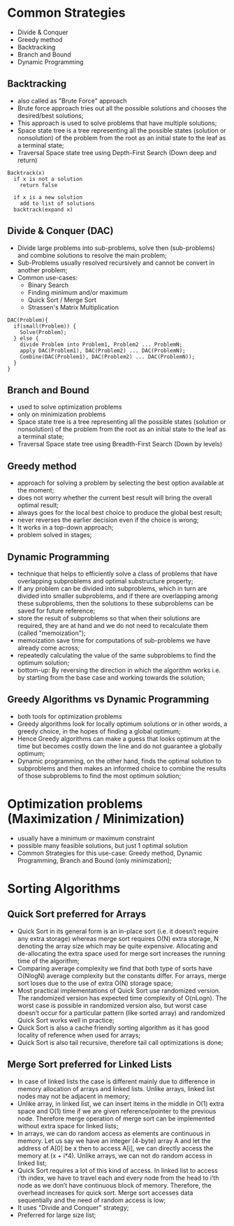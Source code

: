 # Common Strategies

- Divide & Conquer
- Greedy method
- Backtracking
- Branch and Bound
- Dynamic Programming

## Backtracking

- also called as "Brute Force" approach
- Brute force approach tries out all the possible solutions and chooses the desired/best solutions;
- This approach is used to solve problems that have multiple solutions;
- Space state tree is a tree representing all the possible states (solution or nonsolution) of the problem from the root as an initial state to the leaf as a terminal state;
- Traversal Space state tree using Depth-First Search (Down deep and return)

```
Backtrack(x)
  if x is not a solution
    return false

  if x is a new solution
    add to list of solutions
  backtrack(expand x)
```

## Divide & Conquer (DAC)

- Divide large problems into sub-problems, solve then (sub-problems) and combine solutions to resolve the main problem;
- Sub-Problems usually resolved recursively and cannot be convert in another problem;
- Common use-cases:
  - Binary Search
  - Finding minimum and/or maximum
  - Quick Sort / Merge Sort
  - Strassen's Matrix Multiplication

```
DAC(Problem){
  if(small(Problem)) {
    Solve(Problem);
  } else {
    divide Problem into Problem1, Problem2 ... ProblemN;
    apply DAC(Problem1), DAC(Problem2) ... DAC(ProblemN);
    Combine(DAC(Problem1), DAC(Problem2) ... DAC(ProblemN));
  }
}
```

## Branch and Bound

- used to solve optimization problems
- only on minimization problems
- Space state tree is a tree representing all the possible states (solution or nonsolution) of the problem from the root as an initial state to the leaf as a terminal state;
- Traversal Space state tree using Breadth-First Search (Down by levels)

## Greedy method

- approach for solving a problem by selecting the best option available at the moment;
- does not worry whether the current best result will bring the overall optimal result;
- always goes for the local best choice to produce the global best result;
- never reverses the earlier decision even if the choice is wrong;
- It works in a top-down approach;
- problem solved in stages;

## Dynamic Programming

- technique that helps to efficiently solve a class of problems that have overlapping subproblems and optimal substructure property;
- If any problem can be divided into subproblems, which in turn are divided into smaller subproblems, and if there are overlapping among these subproblems, then the solutions to these subproblems can be saved for future reference;
- store the result of subproblems so that when their solutions are required, they are at hand and we do not need to recalculate them (called "memoization");
- memoization save time for computations of sub-problems we have already come across;
- repeatedly calculating the value of the same subproblems to find the optimum solution;
- bottom-up: By reversing the direction in which the algorithm works i.e. by starting from the base case and working towards the solution;

## Greedy Algorithms vs Dynamic Programming

- both tools for optimization problems
- Greedy algorithms look for locally optimum solutions or in other words, a greedy choice, in the hopes of finding a global optimum;
- Hence Greedy algorithms can make a guess that looks optimum at the time but becomes costly down the line and do not guarantee a globally optimum;
- Dynamic programming, on the other hand, finds the optimal solution to subproblems and then makes an informed choice to combine the results of those subproblems to find the most optimum solution;

# Optimization problems (Maximization / Minimization)

- usually have a minimum or maximum constraint
- possible many feasible solutions, but just 1 optimal solution
- Common Strategies for this use-case: Greedy method, Dynamic Programming, Branch and Bound (only minimization);

# Sorting Algorithms

## Quick Sort preferred for Arrays

- Quick Sort in its general form is an in-place sort (i.e. it doesn’t require any extra storage) whereas merge sort requires O(N) extra storage, N denoting the array size which may be quite expensive. Allocating and de-allocating the extra space used for merge sort increases the running time of the algorithm;
- Comparing average complexity we find that both type of sorts have O(NlogN) average complexity but the constants differ. For arrays, merge sort loses due to the use of extra O(N) storage space;
- Most practical implementations of Quick Sort use randomized version. The randomized version has expected time complexity of O(nLogn). The worst case is possible in randomized version also, but worst case doesn’t occur for a particular pattern (like sorted array) and randomized Quick Sort works well in practice;
- Quick Sort is also a cache friendly sorting algorithm as it has good locality of reference when used for arrays;
- Quick Sort is also tail recursive, therefore tail call optimizations is done;

## Merge Sort preferred for Linked Lists

- In case of linked lists the case is different mainly due to difference in memory allocation of arrays and linked lists. Unlike arrays, linked list nodes may not be adjacent in memory;
- Unlike array, in linked list, we can insert items in the middle in O(1) extra space and O(1) time if we are given reference/pointer to the previous node. Therefore merge operation of merge sort can be implemented without extra space for linked lists;
- In arrays, we can do random access as elements are continuous in memory. Let us say we have an integer (4-byte) array A and let the address of A[0] be x then to access A[i], we can directly access the memory at (x + i\*4). Unlike arrays, we can not do random access in linked list;
- Quick Sort requires a lot of this kind of access. In linked list to access i’th index, we have to travel each and every node from the head to i’th node as we don’t have continuous block of memory. Therefore, the overhead increases for quick sort. Merge sort accesses data sequentially and the need of random access is low;
- It uses "Divide and Conquer" strategy;
- Preferred for large size list;
